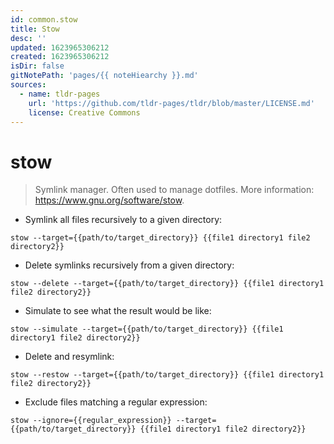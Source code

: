 ```yaml
---
id: common.stow
title: Stow
desc: ''
updated: 1623965306212
created: 1623965306212
isDir: false
gitNotePath: 'pages/{{ noteHiearchy }}.md'
sources:
  - name: tldr-pages
    url: 'https://github.com/tldr-pages/tldr/blob/master/LICENSE.md'
    license: Creative Commons
---
```

# stow

> Symlink manager.
> Often used to manage dotfiles.
> More information: <https://www.gnu.org/software/stow>.

- Symlink all files recursively to a given directory:

`stow --target={{path/to/target_directory}} {{file1 directory1 file2 directory2}}`

- Delete symlinks recursively from a given directory:

`stow --delete --target={{path/to/target_directory}} {{file1 directory1 file2 directory2}}`

- Simulate to see what the result would be like:

`stow --simulate --target={{path/to/target_directory}} {{file1 directory1 file2 directory2}}`

- Delete and resymlink:

`stow --restow --target={{path/to/target_directory}} {{file1 directory1 file2 directory2}}`

- Exclude files matching a regular expression:

`stow --ignore={{regular_expression}} --target={{path/to/target_directory}} {{file1 directory1 file2 directory2}}`

